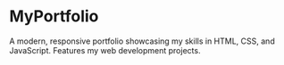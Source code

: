 # MyPortfolio
A modern, responsive portfolio showcasing my skills in HTML, CSS, and JavaScript. Features my web development projects.
